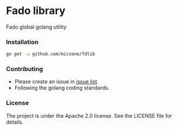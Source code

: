 # Fado library
Fado global golang utility

### Installation
```bash
go get -u github.com/miczone/fdlib
```

### Contributing
- Please create an issue in <a href="https://github.com/miczone/fdlib/issues">issue list</a>.
- Following the golang coding standards. 

### License
The project is under the Apache 2.0 license. See the LICENSE file for details.
